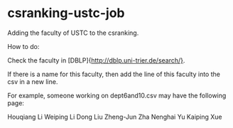 # csranking-ustc-job
Adding the faculty of USTC to the csranking.

How to do:

Check the faculty in [DBLP]{http://dblp.uni-trier.de/search/}.

If there is a name for this faculty, then add the line of this faculty into the csv in a new line.

For example, someone working on dept6and10.csv may have the following page:

Houqiang Li
Weiping Li
Dong Liu
Zheng-Jun Zha
Nenghai Yu
Kaiping Xue
